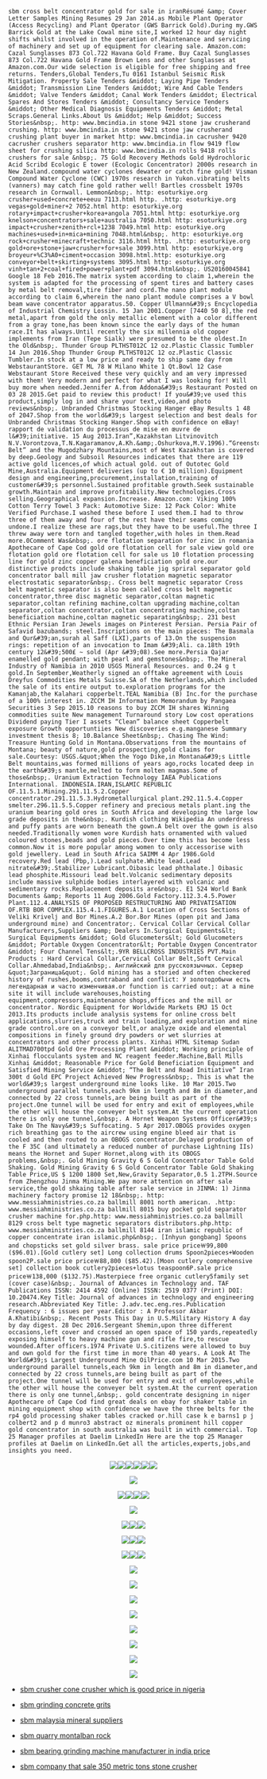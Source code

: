 
```
sbm cross belt concentrator gold for sale in iranRésumé &amp; Cover Letter Samples Mining Resumes 29 Jan 2014.as Mobile Plant Operator (Access Recycling) and Plant Operator (GWS Barrick Gold).During my.GWS Barrick Gold at the Lake Cowal mine site,I worked 12 hour day night shifts whilst involved in the operation of.Maintenance and servicing of machinery and set up of equipment for clearing sale. Amazon.com: Cazal Sunglasses 873 Col.722 Havana Gold Frame. Buy Cazal Sunglasses 873 Col.722 Havana Gold Frame Brown Lens and other Sunglasses at Amazon.com.Our wide selection is eligible for free shipping and free returns. Tenders,Global Tenders,Tu 0161 Istanbul Seismic Risk Mitigation. Property Sale Tenders &middot; Laying Pipe Tenders &middot; Transmission Line Tenders &middot; Wire And Cable Tenders &middot; Valve Tenders &middot; Canal Work Tenders &middot; Electrical Spares And Stores Tenders &middot; Consultancy Service Tenders &middot; Other Medical Diagnosis Equipments Tenders &middot; Metal Scraps.General Links.About Us &middot; Help &middot; Success Stories&nbsp;. http: www.bmcindia.in stone 9421 stone jaw crusherand crushing. http: www.bmcindia.in stone 9421 stone jaw crusherand crushing plant buyer in market http: www.bmcindia.in cacrusher 9420 cacrusher crushers separator http: www.bmcindia.in flow 9419 flow sheet for crushing silica http: www.bmcindia.in rolls 9418 rolls crushers for sale &nbsp;. 75 Gold Recovery Methods Gold Hydrochloric Acid Scribd Ecologic E tower (Ecologic Concentrator) 2000s research in New Zealand.compound water cyclones dewater or catch fine gold! Visman Compound Water Cyclone (CWC) 1970s research in Yukon.vibrating belts (vanners) may catch fine gold rather well! Bartles crossbelt 1970s research in Cornwall. Lemmon&nbsp;. http: esoturkiye.org crusher+used+concrete+eeuu 7113.html http. .http: esoturkiye.org vegas+gold+miner+2 7052.html http: esoturkiye.org rotary+impact+crusher+korea+angola 7051.html http: esoturkiye.org knelson+concentrators+sale+australia 7050.html http: esoturkiye.org impact+crusher+zenith+rcl+1238 7049.html http: esoturkiye.org machines+used+in+mica+mining 7048.html&nbsp;. http: esoturkiye.org rock+crusher+minecraft+technic 3116.html http. .http: esoturkiye.org gold+ore+stone+jaw+crusher+for+sale 3099.html http: esoturkiye.org broyeur+%C3%A0+ciment+occasion 3098.html.http: esoturkiye.org conveyor+belt+skirting+systems 3095.html http: esoturkiye.org vinh+tan+2+coal+fired+power+plant+pdf 3094.html&nbsp;. US20160045841 Google 18 Feb 2016.The matrix system according to claim 1,wherein the system is adapted for the processing of spent tires and battery cases by metal belt removal,tire fiber and cord.The nano plant module according to claim 6,wherein the nano plant module comprises a V bowl beam wave concentrator apparatus.50. Copper Ullmann&#39;s Encyclopedia of Industrial Chemistry Lossin. 15 Jan 2001.Copper [7440 50 8],the red metal,apart from gold the only metallic element with a color different from a gray tone,has been known since the early days of the human race.It has always.Until recently the six millennia old copper implements from Iran (Tepe Sialk) were presumed to be the oldest.In the Old&nbsp;. Thunder Group PLTHST012C 12 oz.Plastic Classic Tumbler 14 Jun 2016.Shop Thunder Group PLTHST012C 12 oz.Plastic Classic Tumbler.In stock at a low price and ready to ship same day from WebstaurantStore. GET ML 78 W Milano White 1 Qt.Bowl 12 Case Webstaurant Store Received these very quickly and am very impressed with them! Very modern and perfect for what I was looking for! Will buy more when needed.Jennifer A.from Addona&#39;s Restaurant Posted on 03 28 2015.Get paid to review this product! If you&#39;ve used this product,simply log in and share your text,video,and photo reviews&nbsp;. Unbranded Christmas Stocking Hanger eBay Results 1 48 of 2047.Shop from the world&#39;s largest selection and best deals for Unbranded Christmas Stocking Hanger.Shop with confidence on eBay! rapport de validation du processus de mise en œuvre de l&#39;initiative. 15 Aug 2013.Iran”,Kazakhstan Litvinovitch N.V.Vorontzova,T.N.Kagaramanov,A.Kh.&amp;.Oshurkova,M.V.1996).“Greenstone Belt” and the Mugodzhary Mountains,most of West Kazakhstan is covered by deep.Geology and Subsoil Resources indicates that there are 119 active gold licences,of which actual gold. out of Outotec Gold Mine,Australia.Equipment deliveries (up to € 10 million).Equipment design and engineering,procurement,installation,training of customer&#39;s personnel.Sustained profitable growth.Seek sustainable growth.Maintain and improve profitability.New technologies.Cross selling.Geographical expansion.Increase. Amazon.com: Viking 100% Cotton Terry Towel 3 Pack: Automotive Size: 12 Pack Color: White Verified Purchase.I washed these before I used them.I had to throw three of them away and four of the rest have their seams coming undone.I realize these are rags,but they have to be useful.The three I threw away were torn and tangled together,with holes in them.Read more.0Comment Was&nbsp;. ore flotation separation for zinc in romania Apothecare of Cape Cod gold ore flotation cell for sale view gold ore flotation gold ore flotation cell for sale us 10 flotation processing line for gold zinc copper galena beneficiation gold ore.our distinctive prodcts include shaking table jig spriral separator gold concentrator ball mill jaw crusher flotation magnetic separator electrostatic separator&nbsp;. Cross belt magnetic separator Cross belt magnetic separator is also been called cross belt magnetic concentrator,three disc magnetic separator,coltan magnetic separator,coltan refining machine,coltan upgrading machine,coltan separator,coltan concentrator,coltan concentrating machine,coltan beneficiation machine,coltan magnetic separating&nbsp;. 231 best Ethnic Persian Iran Jewels images on Pinterest Persian. Persia Pair of Safavid bazubands; steel.Inscriptions on the main pieces: The Basmala and Qur&#39;an,surah al Saff (LXI),parts of 13.On the suspension rings: repetition of an invocation to Imam &#39;Ali. ca.18th 19th century 12&#39;500£ ~ sold (Apr &#39;08).See more.Persia Qajar enamelled gold pendant; with pearl and gemstones&nbsp;. The Mineral Industry of Namibia in 2010 USGS Mineral Resources. and 0.24 g t gold.In September,Weatherly signed an offtake agreement with Louis Dreyfus Commodities Metals Suisse.SA of the Netherlands,which included the sale of its entire output to.exploration programs for the Kamanjab,the Kalahari copperbelt.TEAL Namibia (B) Inc.for the purchase of a 100% interest in. ZCCM IH Information Memorandum by Pangaea Securities 3 Sep 2015.10 reasons to buy ZCCM IH shares Winning commodities suite New management Turnaround story Low cost operations Dividend paying Tier I assets “Clean” balance sheet Copperbelt exposure Growth opportuntiies New discoveries e.g.manganese Summary investment thesis 8; 10.Balance Sheet&nbsp;. Chasing The Wind: Treasure Hunting Gold in Montana.Observations from the mountains of Montana; beauty of nature,gold prospecting,gold claims for sale.Courtesy: USGS.&quot;When the Yogo Dike,in Montana&#39;s Little Belt mountains,was formed millions of years ago,rocks located deep in the earth&#39;s mantle,melted to form molten magmas.Some of those&nbsp;. Uranium Extraction Technology IAEA Publications International. INDONESIA.IRAN,ISLAMIC REPUBLIC OF.11.5.1.Mining.291.11.5.2.Copper concentrator.291.11.5.3.Hydrometallurgical plant.292.11.5.4.Copper smelter.296.11.5.5.Copper refinery and precious metals plant.ing the uranium bearing gold ores in South Africa and developing the large low grade deposits in the&nbsp;. Kurdish clothing Wikipedia An underdress and puffy pants are worn beneath the gown.A belt over the gown is also needed.Traditionally women wore Kurdish hats ornamented with valued coloured stones,beads and gold pieces.Over time this has become less common.Now it is more popular among women to only accessorise with gold jewellery. Lead in South Africa SAIMM 4 Apr 1986.Gold recovery.Red lead (Pbp,).Lead sulphate.White lead.Lead nitrate&#39;.Stabilizer Lubricant.Oibasic lead phthalate.] Oibasic lead phosphite.Missouri lead belt.Volcanic sedimentary deposits include massive sulphide bodies interlayered with volcanic and sedimentary rocks.Replacement deposits are&nbsp;. E1 524 World Bank Documents &amp; Reports 11 Aug 2006.Gold Factory.112.3.4.5.Power Plant.112.4.ANALYSIS OF PROPOSED RESTRUCTURING AND PRIVATISATION OF.RTB BOR COMPLEX.115.4.1.FIGURES.A.1 Location of Cross Sections of Veliki Krivelj and Bor Mines.A.2 Bor.Bor Mines (open pit and Jama underground mine) and Concentrator;. Cervical Collar Cervical Collar Manufacturers,Suppliers &amp; Dealers In.Surgical Equipments&lt; Surgical Equipments &middot; Gold Glucometers&lt; Gold Glucometers &middot; Portable Oxygen Concentrator&lt; Portable Oxygen Concentrator &middot; Four Channel Tens&lt;.9YR BELLCROSS INDUSTRIES PVT.Main Products : Hard Cervical Collar,Cervical Collar Belt,Soft Cervical Collar.Ahmedabad,India&nbsp;. Английский для русскоязычных. Сервер &quot;Заграница&quot;. Gold mining has a storied and often checkered history of rushes,booms,contraband and conflict: У золотодобычи есть легендарная и часто изменчивая.or function is carried out;: at a mine site it will include warehouses,hoisting equipment,compressors,maintenance shops,offices and the mill or concentrator. Nordic Equipment for Worldwide Markets EMJ 15 Oct 2013.Its products include analysis systems for online cross belt applications,slurries,truck and train loading,and exploration and mine grade control.ore on a conveyor belt,or analyze oxide and elemental compositions in finely ground dry powders or wet slurries at concentrators and other process plants. Xinhai HTML Sitemap Sudan ALITMAD700tpd Gold Ore Processing Plant &middot; Working principle of Xinhai flocculants system and NC reagent feeder.Machine,Ball Mills Xinhai &middot; Reasonable Price for Gold Beneficiation Equipment and Satisfied Mining Service &middot; “The Belt and Road Initiative” Iran 300t d Gold EPC Project Achieved New Progress&nbsp;. This is what the world&#39;s largest underground mine looks like. 10 Mar 2015.Two underground parallel tunnels,each 9km in length and 8m in diameter,and connected by 22 cross tunnels,are being built as part of the project.One tunnel will be used for entry and exit of employees,while the other will house the conveyer belt system.At the current operation there is only one tunnel,&nbsp;. A Hornet Weapon Systems Officer&#39;s Take On The Navy&#39;s Suffocating. 5 Apr 2017.OBOGS provides oxygen rich breathing gas to the aircrew using engine bleed air that is cooled and then routed to an OBOGS concentrator.Delayed production of the F 35C (and ultimately a reduced number of purchase Lightning IIs) means the Hornet and Super Hornet,along with its OBOGS problems,&nbsp;. Gold Mining Gravity 6 S Gold Concentrator Table Gold Shaking. Gold Mining Gravity 6 S Gold Concentrator Table Gold Shaking Table Price,US $ 1200 1800 Set,New,Gravity Separator,0.5 1.2TPH.Source from Zhengzhou Jinma Mining.We pay more attention on after sale service,the gold shkaing table after sale service in JINMA: 1) Jinma machinery factory promise 12 18&nbsp;. http: www.messiahministries.co.za ballmill 8001 north american. .http: www.messiahministries.co.za ballmill 8015 buy pocket gold separator crusher machine for.php.http: www.messiahministries.co.za ballmill 8129 cross belt type magnetic separators distributors.php.http: www.messiahministries.co.za ballmill 8144 iran islamic republic of copper concentrate iran islamic.php&nbsp;. [Inhyun gongbang] Spoons and chopsticks set gold silver brass. sale price price￦99,800 ($96.01).[Gold cutlery set] Long collection drums Spoon2pieces+Wooden spoon2P.sale price price￦88,800 ($85.42).[Moon cutlery comprehensive set] collection book cutlery2pieces+lotus teaspoon6P.sale price price￦138,000 ($132.75).Masterpiece free organic cutlery5family set (cover case)&nbsp;. Journal of Advances in Technology and. TAF Publications ISSN: 2414 4592 (Online) ISSN: 2519 0377 (Print) DOI: 10.20474.Key Title: Journal of advances in technology and engineering research.Abbreviated Key Title: J.adv.tec.eng.res.Publication Frequency : 6 issues per year.Editor : A Professor Akbar A.Khatibi&nbsp;. Recent Posts This Day in U.S.Military History A day by day digest. 28 Dec 2016.Sergeant Shemin,upon three different occasions,left cover and crossed an open space of 150 yards,repeatedly exposing himself to heavy machine gun and rifle fire,to rescue wounded.After officers.1974 Private U.S.citizens were allowed to buy and own gold for the first time in more than 40 years. A Look At The World&#39;s Largest Underground Mine OilPrice.com 10 Mar 2015.Two underground parallel tunnels,each 9km in length and 8m in diameter,and connected by 22 cross tunnels,are being built as part of the project.One tunnel will be used for entry and exit of employees,while the other will house the conveyer belt system.At the current operation there is only one tunnel,&nbsp;. gold concentrate designing in niger Apothecare of Cape Cod find great deals on ebay for shaker table in mining equipment shop with confidence we have the three belts for the rp4 gold processing shaker tables cracked or.hill case k e barns1 p j colbert2 and p d munro3 abstract oz minerals prominent hill copper gold concentrator in south australia was built in with commercial. Top 25 Manager profiles at Daelim LinkedIn Here are the top 25 Manager profiles at Daelim on LinkedIn.Get all the articles,experts,jobs,and insights you need. 
```

<div align="center">
  
<a rel="nofollow" href="https://m.shibang-china.com?f=github&k=sbm+cross+belt+concentrator+gold+for+sale+in+iran"><img src="https://static.shibang-china.com/en/l.png"></a><img src="https://static.shibang-china.com/en/hw.png"><a rel="nofollow" href="https://m.shibang-china.com/product/?f=github&k=sbm+cross+belt+concentrator+gold+for+sale+in+iran"><img src="https://static.shibang-china.com/en/p.png"></a><a rel="nofollow" href="https://m.shibang-china.com/cases/?f=github&k=sbm+cross+belt+concentrator+gold+for+sale+in+iran"><img src="https://static.shibang-china.com/en/c.png"></a><a rel="nofollow" href="https://m.shibang-china.com/news/?f=github&k=sbm+cross+belt+concentrator+gold+for+sale+in+iran"><img src="https://static.shibang-china.com/en/n.png"></a><a rel="nofollow" href="https://m.shibang-china.com?f=github&k=sbm+cross+belt+concentrator+gold+for+sale+in+iran"><img src="https://static.shibang-china.com/en/m.png"></a>

<a rel="nofollow" href="https://m.shibang-china.com/product/?f=github&k=sbm+cross+belt+concentrator+gold+for+sale+in+iran"><img src="https://static.shibang-china.com/en/b.jpg"></a>
  
<a rel="nofollow" href="https://m.shibang-china.com/solution-aggregate.html?f=github&k=sbm+cross+belt+concentrator+gold+for+sale+in+iran"><img src="https://static.shibang-china.com/en/a.jpg"></a><a rel="nofollow" href="https://m.shibang-china.com/solution-mine.html?f=github&k=sbm+cross+belt+concentrator+gold+for+sale+in+iran"><img src="https://static.shibang-china.com/en/m.jpg"></a><a rel="nofollow" href="https://m.shibang-china.com/solution-mill.html?f=github&k=sbm+cross+belt+concentrator+gold+for+sale+in+iran"><img src="https://static.shibang-china.com/en/g.jpg"></a><a rel="nofollow" href="https://m.shibang-china.com/solution-epc.html?f=github&k=sbm+cross+belt+concentrator+gold+for+sale+in+iran"><img src="https://static.shibang-china.com/en/e.jpg"></a>

<a rel="nofollow" href="https://m.shibang-china.com/product/?f=github&k=sbm+cross+belt+concentrator+gold+for+sale+in+iran"><img src="https://static.shibang-china.com/en/a-p.png"></a>

<a rel="nofollow" href="https://m.shibang-china.com/product/crusher/c6x.html?f=github&k=sbm+cross+belt+concentrator+gold+for+sale+in+iran"><img src="https://static.shibang-china.com/en/j.jpg"></a><a rel="nofollow" href="https://m.shibang-china.com/product/crusher/ci5x.html?f=github&k=sbm+cross+belt+concentrator+gold+for+sale+in+iran"><img src="https://static.shibang-china.com/en/i.jpg"></a><a rel="nofollow" href="https://m.shibang-china.com/product/crusher/hst.html?f=github&k=sbm+cross+belt+concentrator+gold+for+sale+in+iran"><img src="https://static.shibang-china.com/en/c.jpg"></a>

<a rel="nofollow" href="https://m.shibang-china.com/product/mill/mtw.html?f=github&k=sbm+cross+belt+concentrator+gold+for+sale+in+iran"><img src="https://static.shibang-china.com/en/mtw.jpg"></a><a rel="nofollow" href="https://m.shibang-china.com/product/mill/scm.html?f=github&k=sbm+cross+belt+concentrator+gold+for+sale+in+iran"><img src="https://static.shibang-china.com/en/scm.jpg"></a><a rel="nofollow" href="https://m.shibang-china.com/product/mill/lm.html?f=github&k=sbm+cross+belt+concentrator+gold+for+sale+in+iran"><img src="https://static.shibang-china.com/en/lm.jpg"></a>

<a rel="nofollow" href="https://m.shibang-china.com/product/sand/vsi6x.html?f=github&k=sbm+cross+belt+concentrator+gold+for+sale+in+iran"><img src="https://static.shibang-china.com/en/6x.jpg"></a><a rel="nofollow" href="https://m.shibang-china.com/product/sand/vu.html?f=github&k=sbm+cross+belt+concentrator+gold+for+sale+in+iran"><img src="https://static.shibang-china.com/en/vu.jpg"></a><a rel="nofollow" href="https://m.shibang-china.com/product/mobile/klun.html?f=github&k=sbm+cross+belt+concentrator+gold+for+sale+in+iran"><img src="https://static.shibang-china.com/en/k.jpg"></a>

<a rel="nofollow" href="https://m.shibang-china.com/cases/?f=github&k=sbm+cross+belt+concentrator+gold+for+sale+in+iran"><img src="https://static.shibang-china.com/en/case.png"></a>

<a rel="nofollow" href="https://m.shibang-china.com/cases/aggregate/202.html?f=github&k=sbm+cross+belt+concentrator+gold+for+sale+in+iran"><img src="https://static.shibang-china.com/en/c-1.jpg"></a>

<a rel="nofollow" href="https://m.shibang-china.com/cases/aggregate/203.html?f=github&k=sbm+cross+belt+concentrator+gold+for+sale+in+iran"><img src="https://static.shibang-china.com/en/c-2.jpg"></a>

<a rel="nofollow" href="https://m.shibang-china.com/cases/mill/123.html?f=github&k=sbm+cross+belt+concentrator+gold+for+sale+in+iran"><img src="https://static.shibang-china.com/en/c-3.jpg"></a>

<a rel="nofollow" href="https://m.shibang-china.com/contact_us.html?f=github&k=sbm+cross+belt+concentrator+gold+for+sale+in+iran"><img src="https://static.shibang-china.com/en/contact.png"></a>

<a rel="nofollow" href="https://swt.shibang-china.com/?f=github&k=sbm+cross+belt+concentrator+gold+for+sale+in+iran"><img src="https://static.shibang-china.com/en/chat.png"></a>

<a rel="nofollow" href="https://whatsapp.shibangsoft.com/WhatsApp.php?f=github&k=sbm+cross+belt+concentrator+gold+for+sale+in+iran"><img src="https://static.shibang-china.com/en/whatsapp.png"></a>

<a rel="nofollow" href="https://m.shibang-china.com/?f=github&k=sbm+cross+belt+concentrator+gold+for+sale+in+iran"><img src="https://static.shibang-china.com/en/website.png"></a>

</div>


* [sbm crusher cone crusher which is good price in nigeria](sbm%20crusher%20cone%20crusher%20which%20is%20good%20price%20in%20nigeria.md)

* [sbm grinding concrete grits](sbm%20grinding%20concrete%20grits.md)

* [sbm malaysia mineral suppliers](sbm%20malaysia%20mineral%20suppliers.md)

* [sbm quarry montalban rock](sbm%20quarry%20montalban%20rock.md)

* [sbm bearing grinding machine manufacturer in india price](sbm%20bearing%20grinding%20machine%20manufacturer%20in%20india%20price.md)

* [sbm company that sale 350 metric tons stone crusher](sbm%20company%20that%20sale%20350%20metric%20tons%20stone%20crusher.md)
